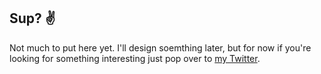 ## Sup? ✌️

Not much to put here yet. I'll design soemthing later, but for now if you're looking for something interesting just pop over to [my Twitter](https://twitter.com/amnotadev).
